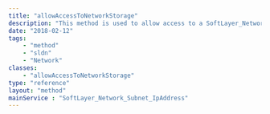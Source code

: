 ```yaml
---
title: "allowAccessToNetworkStorage"
description: "This method is used to allow access to a SoftLayer_Network_Storage volume that supports host- or network-level access control. "
date: "2018-02-12"
tags:
    - "method"
    - "sldn"
    - "Network"
classes:
    - "allowAccessToNetworkStorage"
type: "reference"
layout: "method"
mainService : "SoftLayer_Network_Subnet_IpAddress"
---
```

